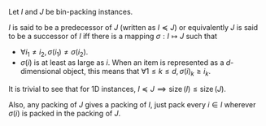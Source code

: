 Let $I$ and $J$ be bin-packing instances.

$I$ is said to be a predecessor of $J$ (written as $I \preceq J$)
or equivalently $J$ is said to be a successor of $I$
iff there is a mapping $\sigma: I \mapsto J$ such that

* $\forall i_1 \neq i_2, \sigma(i_1) \neq \sigma(i_2)$.
* $\sigma(i)$ is at least as large as $i$.
When an item is represented as a $d$-dimensional object, this means that
$\forall 1 \le k \le d, \sigma(i)_k \ge i_k$.

It is trivial to see that for 1D instances,
$I \preceq J \implies \operatorname{size}(I) \le \operatorname{size}(J)$.

Also, any packing of $J$ gives a packing of $I$,
just pack every $i \in I$ wherever $\sigma(i)$ is packed in the packing of $J$.
